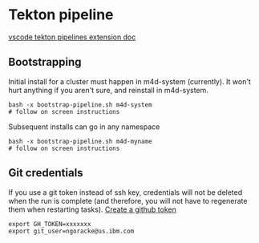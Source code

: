# Tekton pipeline 

[vscode tekton pipelines extension doc](https://github.com/redhat-developer/vscode-tekton)

## Bootstrapping

Initial install for a cluster must happen in m4d-system (currently).  It won't hurt anything if you aren't sure, and reinstall in m4d-system.
```
bash -x bootstrap-pipeline.sh m4d-system
# follow on screen instructions
```

Subsequent installs can go in any namespace
```
bash -x bootstrap-pipeline.sh m4d-myname
# follow on screen instructions
```

## Git credentials

If you use a git token instead of ssh key, credentials will not be deleted when the run is complete (and therefore, you will not have to regenerate them when restarting tasks).
[Create a github token](https://github.ibm.com/settings/tokens)
```
export GH_TOKEN=xxxxxxx
export git_user=ngoracke@us.ibm.com
```

